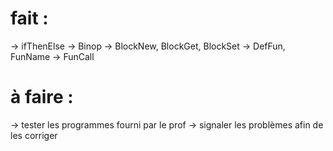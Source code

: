 # fait :
-> ifThenElse 
-> Binop
-> BlockNew, BlockGet, BlockSet
-> DefFun, FunName
-> FunCall


# à faire :
-> tester les programmes fourni par le prof
-> signaler les problèmes afin de les corriger 
